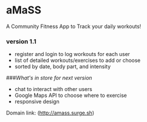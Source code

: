 # aMaSS
A Community Fitness App to Track your daily workouts!

### version 1.1
* register and login to log workouts for each user
* list of detailed workouts/exercises to add or choose
* sorted by date, body part, and intensity

###_What's in store for next version_
* chat to interact with other users
* Google Maps API to choose where to exercise
* responsive design

Domain link: (http://amass.surge.sh)
